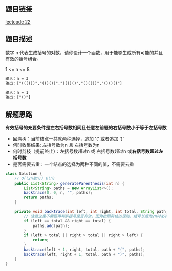 ## 题目链接

[leetcode 22](https://leetcode.cn/problems/generate-parentheses/)

## 题目描述

数字 n 代表生成括号的对数，请你设计一个函数，用于能够生成所有可能的并且有效的括号组合。   

1 <= n <= 8  

```html
输入：n = 3
输出：["((()))","(()())","(())()","()(())","()()()"]

输入：n = 1
输出：["()"]
```

## 解题思路

**有效括号的充要条件是左右括号数相同且任意左前缀的右括号数小于等于左括号数**

- 回溯树：当前结点一共就两种选择，追加 '(' 或者追加 ')'  
- 何时收集结果: 左括号数为n 且 右括号数为n
- 何时剪枝（提前终止）：左括号数超过n 或 右括号数超过n 或**右括号数超过左括号数**
- 是否需要去重：一个结点的选择为两种不同的值，不需要去重

```JAVA
class Solution {
    // O((2n取n)) O(n)
    public List<String> generateParenthesis(int n) {
        List<String> paths = new ArrayList<>();
        backtrace(0, 0, n, "", paths);
        return paths;
    }

    private void backtrace(int left, int right, int total, String path, List<String> paths) {
        // 注意这里不需要再判断括号是否有效，因为按照剪枝的规则，括号长度为2n时必有效
        if (left == total && right == total) {
            paths.add(path);
        }
        if (left > total || right > total || right > left) {
            return;
        }
        backtrace(left + 1, right, total, path + "(", paths);
        backtrace(left, right + 1, total, path + ")", paths);
    }
}
```



